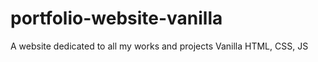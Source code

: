 # portfolio-website-vanilla

A website dedicated to all my works and projects
Vanilla HTML, CSS, JS
